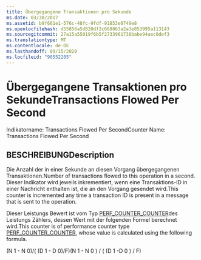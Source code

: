 ```yaml
---
title: Übergegangene Transaktionen pro Sekunde
ms.date: 03/30/2017
ms.assetid: b9f661e1-576c-48fc-9fdf-91853e0749e8
ms.openlocfilehash: d55856a5d820df2c668863a2a3e853995a113143
ms.sourcegitcommit: 27a15a55019f6b5f2733961738babe94aec0def3
ms.translationtype: MT
ms.contentlocale: de-DE
ms.lasthandoff: 09/15/2020
ms.locfileid: "90552205"
---
```

# <a name="transactions-flowed-per-second"></a><span data-ttu-id="2583a-102">Übergegangene Transaktionen pro Sekunde</span><span class="sxs-lookup"><span data-stu-id="2583a-102">Transactions Flowed Per Second</span></span>
<span data-ttu-id="2583a-103">Indikatorname: Transactions Flowed Per Second</span><span class="sxs-lookup"><span data-stu-id="2583a-103">Counter Name:  Transactions Flowed Per Second</span></span>  
  
## <a name="description"></a><span data-ttu-id="2583a-104">BESCHREIBUNG</span><span class="sxs-lookup"><span data-stu-id="2583a-104">Description</span></span>  
 <span data-ttu-id="2583a-105">Die Anzahl der in einer Sekunde an diesen Vorgang übergegangenen Transaktionen.</span><span class="sxs-lookup"><span data-stu-id="2583a-105">Number of transactions flowed to this operation in a second.</span></span> <span data-ttu-id="2583a-106">Dieser Indikator wird jeweils inkrementiert, wenn eine Transaktions-ID in einer Nachricht enthalten ist, die an den Vorgang gesendet wird.</span><span class="sxs-lookup"><span data-stu-id="2583a-106">This counter is incremented any time a transaction ID is present in a message that is sent to the operation.</span></span>  
  
 <span data-ttu-id="2583a-107">Dieser Leistungs Bewert ist vom Typ [PERF_COUNTER_COUNTER](/previous-versions/windows/it-pro/windows-server-2003/cc740048(v=ws.10))des Leistungs Zählers, dessen Wert mit der folgenden Formel berechnet wird.</span><span class="sxs-lookup"><span data-stu-id="2583a-107">This counter is of performance counter type [PERF_COUNTER_COUNTER](/previous-versions/windows/it-pro/windows-server-2003/cc740048(v=ws.10)), whose value is calculated using the following formula.</span></span>  
  
 <span data-ttu-id="2583a-108">(N 1 - N 0)/( (D 1 - D 0)/F)</span><span class="sxs-lookup"><span data-stu-id="2583a-108">(N 1 - N 0 ) / ( (D 1 -D 0 ) / F)</span></span>
